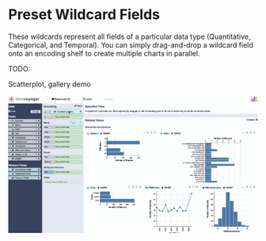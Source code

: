 # Preset Wildcard Fields

These wildcards represent all fields of a particular data type \(Quantitative, Categorical, and Temporal\). You can simply drag-and-drop a wildcard field onto an encoding shelf to create multiple charts in parallel. 

TODO:

Scatterplot, gallery demo

![](../../.gitbook/assets/wildcard_fields_preset.gif)

